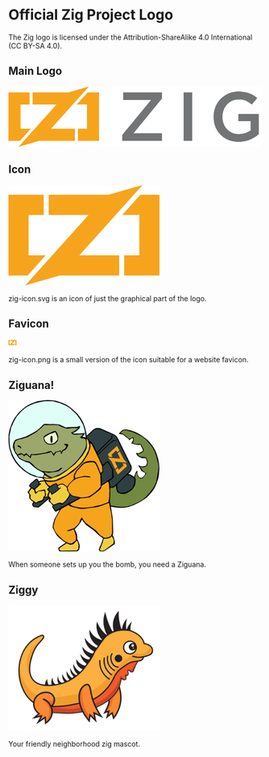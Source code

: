 # Official Zig Project Logo

The Zig logo is licensed under the Attribution-ShareAlike 4.0 International
(CC BY-SA 4.0).

## Main Logo

![zig-logo.svg](zig-logo.svg)

## Icon

![zig-icon.svg](zig-icon.svg)

zig-icon.svg is an icon of just the graphical part of the logo.

## Favicon

![zig-favicon.png](zig-favicon.png)

zig-icon.png is a small version of the icon suitable for a website favicon.

## Ziguana!

<img alt="Ziguana Mascot" src="ziguana.svg" width="300">

When someone sets up you the bomb, you need a Ziguana.


## Ziggy

<img alt="Ziggy Mascot" src="ziggy.svg" width="300">

Your friendly neighborhood zig mascot.